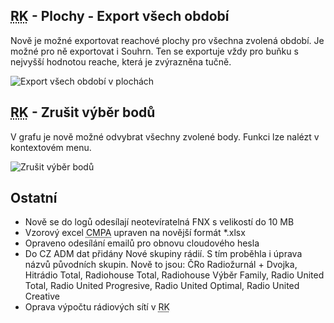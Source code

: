 ﻿---
categories: [fenix]
layout: fenix
---
## <abbr title="Reachové křivky">RK</abbr> - Plochy - Export všech období 
Nově je možné exportovat reachové plochy pro všechna zvolená období. Je možné pro ně exportovat i Souhrn. Ten se exportuje vždy pro buňku s nejvyšší hodnotou reache, která je zvýrazněna tučně.

![Export všech období v plochách]({{site.url}}/data/plochaexportvsechobdobi.PNG "Novinky v exportu CMPA")

## <abbr title="Reachové křivky">RK</abbr> - Zrušit výběr bodů
V grafu je nově možné odvybrat všechny zvolené body. Funkci lze nalézt v kontextovém menu.

![Zrušit výběr bodů]({{site.url}}/data/rkzrusitvyberbodu.png "Zrušit výběr bodů")


## Ostatní
<ul>
	<li>Nově se do logů odesílají neotevíratelná FNX s velikostí do 10 MB</li>
	<li>Vzorový excel <abbr title="Crossmediální postanalýza">CMPA</abbr> upraven na novější formát *.xlsx</li>
	<li>Opraveno odesílání emailů pro obnovu cloudového hesla</li>
	<li>Do CZ ADM dat přidány Nové skupiny rádií. S tím proběhla i úprava názvů původních skupin. Nově to jsou: ČRo Radiožurnál + Dvojka, Hitrádio Total, Radiohouse Total, Radiohouse Výběr Family, Radio United Total, Radio United Progresive, Radio United Optimal, Radio United Creative</li>
	<li>Oprava výpočtu rádiových sítí v <abbr title="Reachové křivky">RK</abbr></li>	
</ul>






